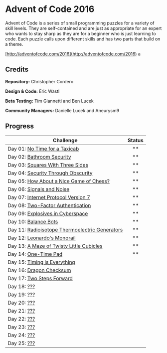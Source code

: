 # Advent of Code 2016


Advent of Code is a series of small programming puzzles for a variety of skill levels. They are self-contained and are just as appropriate for an expert who wants to stay sharp as they are for a beginner who is just learning to code. Each puzzle calls upon different skills and has two parts that build on a theme.

[http://adventofcode.com/2016](http://adventofcode.com/2016)
a
## Credits

**Repository:** Christopher Cordero

**Design & Code:** Eric Wastl

**Beta Testing:** Tim Giannetti and Ben Lucek

**Community Managers:** Danielle Lucek and Aneurysm9


## Progress
Challenge | Status
--- | :---:
Day 01: [No Time for a Taxicab](http://adventofcode.com/2016/day/1) | \*\*
Day 02: [Bathroom Security](http://adventofcode.com/2016/day/2) | \*\*
Day 03: [Squares With Three Sides](http://adventofcode.com/2016/day/3) | \*\*
Day 04: [Security Through Obscurity](http://adventofcode.com/2016/day/4) | \*\*
Day 05: [How About a Nice Game of Chess?](http://adventofcode.com/2016/day/5) | \*\*
Day 06: [Signals and Noise](http://adventofcode.com/2016/day/6) | \*\*
Day 07: [Internet Protocol Version 7](http://adventofcode.com/2016/day/7) | \*\*
Day 08: [Two-Factor Authentication](http://adventofcode.com/2016/day/8) | \*\*
Day 09: [Explosives in Cyberspace](http://adventofcode.com/2016/day/9) | \*\*
Day 10: [Balance Bots](http://adventofcode.com/2016/day/10) | \*\*
Day 11: [Radioisotope Thermoelectric Generators](http://adventofcode.com/2016/day/11) | \*\*
Day 12: [Leonardo's Monorail](http://adventofcode.com/2016/day/12) | \*\*
Day 13: [A Maze of Twisty Little Cubicles](http://adventofcode.com/2016/day/13) | \*\*
Day 14: [One-Time Pad](http://adventofcode.com/2016/day/14) | \*\*
Day 15: [Timing is Everything](http://adventofcode.com/2016/day/15) |
Day 16: [Dragon Checksum](http://adventofcode.com/2016/day/16) |
Day 17: [Two Steps Forward](http://adventofcode.com/2016/day/17) |
Day 18: [???](http://adventofcode.com/2016/day/18) |
Day 19: [???](http://adventofcode.com/2016/day/19) |
Day 20: [???](http://adventofcode.com/2016/day/20) |
Day 21: [???](http://adventofcode.com/2016/day/21) |
Day 22: [???](http://adventofcode.com/2016/day/22) |
Day 23: [???](http://adventofcode.com/2016/day/23) |
Day 24: [???](http://adventofcode.com/2016/day/24) |
Day 25: [???](http://adventofcode.com/2016/day/25) |